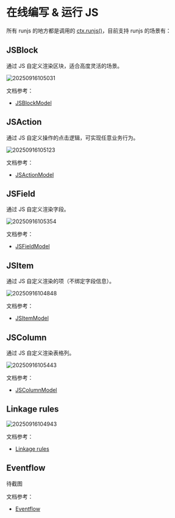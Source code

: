 # 在线编写 & 运行 JS



所有 runjs 的地方都是调用的 [ctx.runjs()](/examples/flow-context/runjs)，目前支持 runjs 的场景有：

## JSBlock

通过 JS 自定义渲染区块，适合高度灵活的场景。

![20250916105031](https://static-docs.nocobase.com/20250916105031.png)

文档参考：

- [JSBlockModel](/models/blocks/js-block-model)

## JSAction

通过 JS 自定义操作的点击逻辑，可实现任意业务行为。

![20250916105123](https://static-docs.nocobase.com/20250916105123.png)

文档参考：

- [JSActionModel](/models/blocks/js-action-model)

## JSField

通过 JS 自定义渲染字段。

![20250916105354](https://static-docs.nocobase.com/20250916105354.png)

文档参考：

- [JSFieldModel](/models/blocks/js-field-model)

## JSItem

通过 JS 自定义渲染的项（不绑定字段信息）。

![20250916104848](https://static-docs.nocobase.com/20250916104848.png)

文档参考：

- [JSItemModel](/models/blocks/js-item-model)

## JSColumn

通过 JS 自定义渲染表格列。

![20250916105443](https://static-docs.nocobase.com/20250916105443.png)

文档参考：

- [JSColumnModel](/models/blocks/js-column-model)

## Linkage rules

![20250916104943](https://static-docs.nocobase.com/20250916104943.png)

文档参考：

- [Linkage rules](#)

## Eventflow

待截图

文档参考：

- [Eventflow](#)
